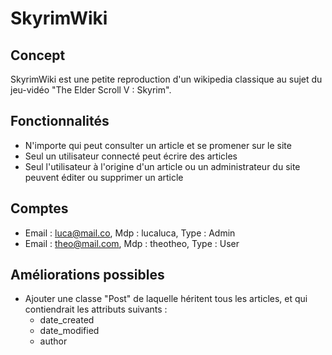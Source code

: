 # SkyrimWiki
## Concept
SkyrimWiki est une petite reproduction d'un wikipedia classique au sujet du jeu-vidéo "The Elder Scroll V : Skyrim".

## Fonctionnalités
+ N'importe qui peut consulter un article et se promener sur le site
+ Seul un utilisateur connecté peut écrire des articles
+ Seul l'utilisateur à l'origine d'un article ou un administrateur du site peuvent éditer ou supprimer un article

## Comptes
+ Email : luca@mail.co, Mdp : lucaluca, Type : Admin
+ Email : theo@mail.com, Mdp : theotheo, Type : User

## Améliorations possibles
+ Ajouter une classe "Post" de laquelle héritent tous les articles, et qui contiendrait les attributs suivants :
  + date_created
  + date_modified
  + author